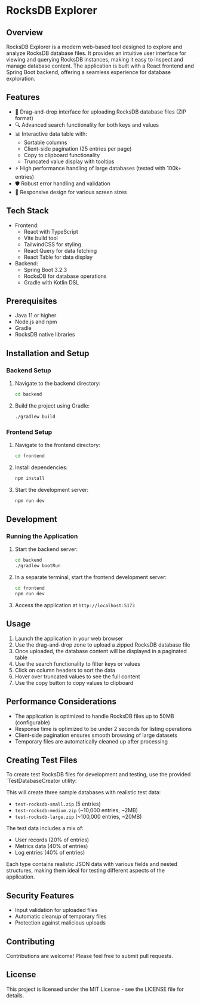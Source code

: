 # RocksDB Explorer

## Overview
RocksDB Explorer is a modern web-based tool designed to explore and analyze RocksDB database files. It provides an intuitive user interface for viewing and querying RocksDB instances, making it easy to inspect and manage database content. The application is built with a React frontend and Spring Boot backend, offering a seamless experience for database exploration.

## Features
- 📁 Drag-and-drop interface for uploading RocksDB database files (ZIP format)
- 🔍 Advanced search functionality for both keys and values
- 📊 Interactive data table with:
  - Sortable columns
  - Client-side pagination (25 entries per page)
  - Copy to clipboard functionality
  - Truncated value display with tooltips
- ⚡ High performance handling of large databases (tested with 100k+ entries)
- 🛡️ Robust error handling and validation
- 📱 Responsive design for various screen sizes

## Tech Stack
- Frontend:
  - React with TypeScript
  - Vite build tool
  - TailwindCSS for styling
  - React Query for data fetching
  - React Table for data display
- Backend:
  - Spring Boot 3.2.3
  - RocksDB for database operations
  - Gradle with Kotlin DSL

## Prerequisites
- Java 11 or higher
- Node.js and npm
- Gradle
- RocksDB native libraries

## Installation and Setup

### Backend Setup
1. Navigate to the backend directory:
   ```bash
   cd backend
   ```
2. Build the project using Gradle:
   ```bash
   ./gradlew build
   ```

### Frontend Setup
1. Navigate to the frontend directory:
   ```bash
   cd frontend
   ```
2. Install dependencies:
   ```bash
   npm install
   ```
3. Start the development server:
   ```bash
   npm run dev
   ```

## Development

### Running the Application
1. Start the backend server:
   ```bash
   cd backend
   ./gradlew bootRun
   ```
2. In a separate terminal, start the frontend development server:
   ```bash
   cd frontend
   npm run dev
   ```
3. Access the application at `http://localhost:5173`

## Usage
1. Launch the application in your web browser
2. Use the drag-and-drop zone to upload a zipped RocksDB database file
3. Once uploaded, the database content will be displayed in a paginated table
4. Use the search functionality to filter keys or values
5. Click on column headers to sort the data
6. Hover over truncated values to see the full content
7. Use the copy button to copy values to clipboard

## Performance Considerations
- The application is optimized to handle RocksDB files up to 50MB (configurable)
- Response time is optimized to be under 2 seconds for listing operations
- Client-side pagination ensures smooth browsing of large datasets
- Temporary files are automatically cleaned up after processing

## Creating Test Files
To create test RocksDB files for development and testing, use the provided `TestDatabaseCreator utility:

This will create three sample databases with realistic test data:
- `test-rocksdb-small.zip` (5 entries)
- `test-rocksdb-medium.zip` (~10,000 entries, ~2MB)
- `test-rocksdb-large.zip` (~100,000 entries, ~20MB)

The test data includes a mix of:
- User records (20% of entries)
- Metrics data (40% of entries)
- Log entries (40% of entries)

Each type contains realistic JSON data with various fields and nested structures, making them ideal for testing different aspects of the application.

## Security Features
- Input validation for uploaded files
- Automatic cleanup of temporary files
- Protection against malicious uploads

## Contributing
Contributions are welcome! Please feel free to submit pull requests.

## License
This project is licensed under the MIT License - see the LICENSE file for details.